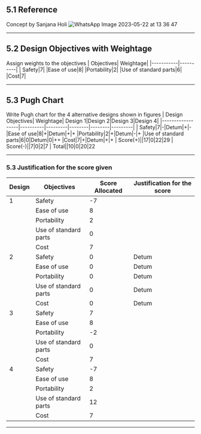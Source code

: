 ## 5.1 Reference
  Concept by Sanjana Holi
![WhatsApp Image 2023-05-22 at 13 36 47](https://github.com/CEER-C/C12/assets/132896088/be0686fe-15bc-4708-b516-16667ce53c8d)
***

## 5.2 Design Objectives with Weightage
Assign weights to the objectives
| Objectives| Weightage|
|-----------|----------|
| Safety|7|
|Ease of use|8|
|Portability|2|
|Use of standard parts|6|
|Cost|7|
***


## 5.3 Pugh Chart
Write Pugh chart for the 4 alternative designs shown in figures
| Design Objectives| Weightage| Design 1|Design 2|Design 3|Design 4|
|------------------|----------|---------|--------|--------|---------|
| Safety|7|-|Detum|+|-
|Ease of use|8|+|Detum|+|+
|Portability|2|+|Detum|-|+
|Use of standard parts|6|0|Detum|0|++
|Cost|7|+|Detum|+|+
 | Score(+)||17|0|22|29
 | Score(-)||7|0|2|7
| Total||10|0|20|22
***

### 5.3 Justification for the score given
|Design| Objectives| Score Allocated| Justification for the score|
|------|-----------|----------------|-----------------------------|
|1|Safety|-7
| | Ease of use|8
|  |Portability|2
| |Use of standard parts|0
| | Cost|7
|2|Safety|0|Detum|
| | Ease of use|0|Detum|
|  |Portability|0|Detum|
| |Use of standard parts|0|Detum|
| | Cost|0|Detum|
|3|Safety|7|
| | Ease of use|8|
|  |Portability|-2|
| |Use of standard parts|0|
| | Cost|7|
|4|Safety|-7|
| | Ease of use|8|
|  |Portability|2|
| |Use of standard parts|12|
| | Cost|7|
***